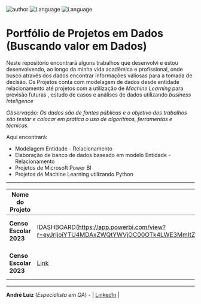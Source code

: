 ![author](https://img.shields.io/badge/Name-Andr%C3%A9%20Luiz-blue) ![Language](https://img.shields.io/badge/Languages-Python-green)
![Language](https://img.shields.io/badge/Languages-SQL-red)



# Portfólio de Projetos em Dados (Buscando valor em Dados)

Neste repositório encontrará alguns trabalhos que desenvolvi e estou desenvolvendo, ao longo da minha vida acadêmica e profissional, onde busco através dos dados encontrar informações valiosas para a tomada de decisão.
Os Projetos conta com modelagem de dados desde entidade relacionamento até projetos com a utilização de *Machine Learning* para previsão futuras , estudo de casos e análises de dados utilizando *business Inteligence*

*Observação: Os dados são de fontes públicas e o objetivo dos trabalhos são testar e colocar em prática o uso de algoritmos, ferramentas e técnicas.*

Aqui encontrará:
- Modelagem Entidade - Relacionamento
- Elaboração de banco de dados baseado em modelo Entidade - Relacionamento
- Projetos de Microsoft Power BI
- Projetos de Machine Learning utilizando Python

------------

|    Nome do Projeto  | Notebook ou Link    | Linguagens   | Ferramentas   | Bibliotecas    | Fonte de Dados  | Observação  | 
| ------------        | ------------        | ------------ | ------------  | -------------- | --------------- | ----------- |
| **Censo Escolar 2023** | !DASHBOARD(https://app.powerbi.com/view?r=eyJrIjoiYTU4MDAxZWQtYWVjOC00OTk4LWE3MmItZTE2MDAwNGEwNmNhIiwidCI6IjM0NjRlZTZmLWE4Y2MtNDc4Ni05YTNiLTdkNjhmNGZlNjA1NCJ9&embedImagePlaceholder=true) | ![Python](https://img.shields.io/badge/python-3670A0?style=for-the-badge&logo=python&logoColor=ffdd54) ![MySQL](https://img.shields.io/badge/mysql-4479A1.svg?style=for-the-badge&logo=mysql&logoColor=white) | ![Power Bi](https://img.shields.io/badge/power_bi-F2C811?style=for-the-badge&logo=powerbi&logoColor=black) | ![Pandas](https://img.shields.io/badge/pandas-%23150458.svg?style=for-the-badge&logo=pandas&logoColor=white) ![Matplotlib](https://img.shields.io/badge/Matplotlib-%23ffffff.svg?style=for-the-badge&logo=Matplotlib&logoColor=black) ![NumPy](https://img.shields.io/badge/numpy-%23013243.svg?style=for-the-badge&logo=numpy&logoColor=white) | data.csv | **ORGANIZANDO**, organizando|
| **Censo Escolar 2023** | [Link](https://github.com/AndreLuizMT/Portifolio-Dados) | ![Python](https://img.shields.io/badge/python-3670A0?style=for-the-badge&logo=python&logoColor=ffdd54) ![MySQL](https://img.shields.io/badge/mysql-4479A1.svg?style=for-the-badge&logo=mysql&logoColor=white) | ![Power Bi](https://img.shields.io/badge/power_bi-F2C811?style=for-the-badge&logo=powerbi&logoColor=black) | ![Pandas](https://img.shields.io/badge/pandas-%23150458.svg?style=for-the-badge&logo=pandas&logoColor=white) ![Matplotlib](https://img.shields.io/badge/Matplotlib-%23ffffff.svg?style=for-the-badge&logo=Matplotlib&logoColor=black) ![NumPy](https://img.shields.io/badge/numpy-%23013243.svg?style=for-the-badge&logo=numpy&logoColor=white) | data.csv | **ORGANIZANDO**, organizando|


------------

**André Luiz** (*Especialista em QA*) - | [LinkedIn](https://www.linkedin.com/in/andreluizMT/) |
